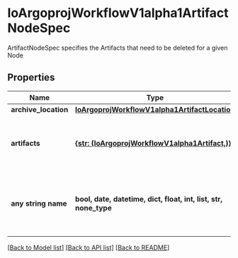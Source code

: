 # IoArgoprojWorkflowV1alpha1ArtifactNodeSpec

ArtifactNodeSpec specifies the Artifacts that need to be deleted for a given Node

## Properties
Name | Type | Description | Notes
------------ | ------------- | ------------- | -------------
**archive_location** | [**IoArgoprojWorkflowV1alpha1ArtifactLocation**](IoArgoprojWorkflowV1alpha1ArtifactLocation.md) |  | [optional] 
**artifacts** | [**{str: (IoArgoprojWorkflowV1alpha1Artifact,)}**](IoArgoprojWorkflowV1alpha1Artifact.md) | Artifacts maps artifact name to Artifact description | [optional] 
**any string name** | **bool, date, datetime, dict, float, int, list, str, none_type** | any string name can be used but the value must be the correct type | [optional]

[[Back to Model list]](../README.md#documentation-for-models) [[Back to API list]](../README.md#documentation-for-api-endpoints) [[Back to README]](../README.md)


